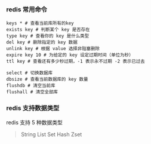 ### redis 常用命令

```shell
keys * # 查看当前库所有的key
exists key # 判断某个 key 是否存在
type key # 查看你的 key 是什么类型
del key # 删除指定的 key 数据
unlink key # 根据 value 选择非阻塞删除
expire key 10 # 为给定的 key 设定过期时间（单位为秒）
ttl key # 查看还有多少秒过期，-1 表示永不过期 -2 表示已过去

select # 切换数据库
dbsize # 查看当前数据库的 key 数量
flushdb # 清空当前库
flushall # 清空全部库
```

### redis 支持数据类型

redis 支持 5 种数据类型

> String List Set Hash Zset

